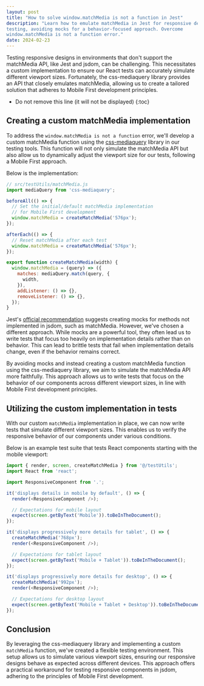 ```yaml
---
layout: post
title: "How to solve window.matchMedia is not a function in Jest"
description: "Learn how to emulate matchMedia in Jest for responsive design
testing, avoiding mocks for a behavior-focused approach. Overcome
window.matchMedia is not a function error."
date: 2024-02-23
---
```


Testing responsive designs in environments that don't support the matchMedia
API, like Jest and jsdom, can be challenging. This necessitates a custom
implementation to ensure our React tests can accurately simulate different
viewport sizes. Fortunately, the css-mediaquery library provides an API that
closely emulates matchMedia, allowing us to create a tailored solution that
adheres to Mobile First development principles.

* Do not remove this line (it will not be displayed)
{:toc}

<!--break-->

## Creating a custom matchMedia implementation

To address the `window.matchMedia is not a function` error, we'll develop a
custom matchMedia function using the
[css-mediaquery](https://github.com/ericf/css-mediaquery) library in our
testing tools. This function will not only simulate the matchMedia API but
also allow us to dynamically adjust the viewport size for our tests, following
a Mobile First approach.

Below is the implementation:


```javascript
// src/testUtils/matchMedia.js
import mediaQuery from 'css-mediaquery';

beforeAll(() => {
  // Set the initial/default matchMedia implementation
  // for Mobile First development
  window.matchMedia = createMatchMedia('576px');
});

afterEach(() => {
  // Reset matchMedia after each test
  window.matchMedia = createMatchMedia('576px');
});

export function createMatchMedia(width) {
  window.matchMedia = (query) => ({
    matches: mediaQuery.match(query, {
      width,
    }),
    addListener: () => {},
    removeListener: () => {},
  });
}
```

Jest's [official
recommendation](https://jestjs.io/docs/manual-mocks#mocking-methods-which-are-not-implemented-in-jsdom)
suggests creating mocks for methods not implemented in jsdom, such as
matchMedia. However, we've chosen a different approach. While mocks are a
powerful tool, they often lead us to write tests that focus too heavily on
implementation details rather than on behavior. This can lead to brittle tests
that fail when implementation details change, even if the behavior remains
correct.

By avoiding mocks and instead creating a custom matchMedia function using the
css-mediaquery library, we aim to simulate the matchMedia API more faithfully.
This approach allows us to write tests that focus on the behavior of our
components across different viewport sizes, in line with Mobile First
development principles.

## Utilizing the custom implementation in tests

With our custom `matchMedia` implementation in place, we can now write tests
that simulate different viewport sizes. This enables us to verify the
responsive behavior of our components under various conditions.

Below is an example test suite that tests React components starting with the
mobile viewport:

```javascript
import { render, screen, createMatchMedia } from '@/testUtils';
import React from 'react';

import ResponsiveComponent from '.'; 

it('displays details in mobile by default', () => {
  render(<ResponsiveComponent />);

  // Expectations for mobile layout
  expect(screen.getByText('Mobile')).toBeInTheDocument();
});

it('displays progressively more details for tablet', () => {
  createMatchMedia('768px');
  render(<ResponsiveComponent />);

  // Expectations for tablet layout
  expect(screen.getByText('Mobile + Tablet')).toBeInTheDocument();
});

it('displays progressively more details for desktop', () => {
  createMatchMedia('992px');
  render(<ResponsiveComponent />);

  // Expectations for desktop layout
  expect(screen.getByText('Mobile + Tablet + Desktop')).toBeInTheDocument();
});
```

## Conclusion

By leveraging the css-mediaquery library and implementing a custom `matchMedia`
function, we've created a flexible testing environment. This setup allows us to
simulate various viewport sizes, ensuring our responsive designs behave as
expected across different devices. This approach offers a practical workaround
for testing responsive components in jsdom, adhering to the principles of
Mobile First development.
